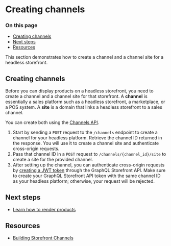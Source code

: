 # Creating channels

<div class="otp" id="no-index">

### On this page
- [Creating channels](#creating-channels)
- [Next steps](#next-steps)
- [Resources](#resources)

</div>

This section demonstrates how to create a channel and a channel site for a headless storefront.

## Creating channels

Before you can display products on a headless storefront, you need to create a channel and a channel site for that storefront. A **channel** is essentially a sales platform such as a headless storefront, a marketplace, or a POS system. A **site** is a domain that links a headless storefront to a sales channel.

You can create both using the [Channels API](https://developer.bigcommerce.com/api-reference/store-management/channels).

1. Start by sending a `POST` request to the `/channels` endpoint to create a channel for your headless platform. Retrieve the channel ID returned in the response. You will use it to create a channel site and authenticate cross-origin requests.
2. Pass that channel ID in a `POST` request to `/channels/{channel_id}/site` to create a site for the provided channel.
3. After setting up the channel, you can authenticate cross-origin requests by [creating a JWT token](https://developer.bigcommerce.com/api-reference/store-management/tokens/api-token/createtoken) through the GraphQL Storefront API. Make sure to create your GraphQL Storefront API token with the same channel ID as your headless platform; otherwise, your request will be rejected.

## Next steps

- [Learn how to render products](https://developer.bigcommerce.com/api-docs/storefronts/guide/developers-guide-headless/products)

## Resources

- [Building Storefront Channels](https://developer.bigcommerce.com/api-docs/channels/tutorials/storefront)